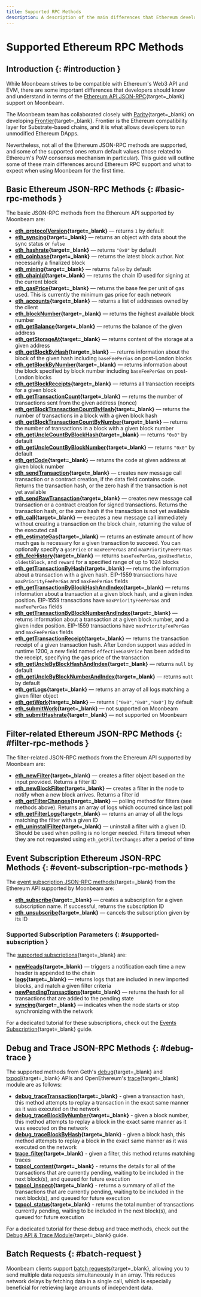 ```yaml
---
title: Supported RPC Methods
description: A description of the main differences that Ethereum developers need to understand in terms of the Ethereum RPC support Moonbeam provides.
---
```


# Supported Ethereum RPC Methods

## Introduction {: #introduction }

While Moonbeam strives to be compatible with Ethereum's Web3 API and EVM, there are some important differences that developers should know and understand in terms of the [Ethereum API JSON-RPC](https://eth.wiki/json-rpc/API#json-rpc-methods/){target=\_blank} support on Moonbeam.

The Moonbeam team has collaborated closely with [Parity](https://www.parity.io/){target=\_blank} on developing [Frontier](/learn/features/eth-compatibility/#frontier/){target=\_blank}. Frontier is the Ethereum compatibility layer for Substrate-based chains, and it is what allows developers to run unmodified Ethereum DApps.

Nevertheless, not all of the Ethereum JSON-RPC methods are supported, and some of the supported ones return default values (those related to Ethereum's PoW consensus mechanism in particular). This guide will outline some of these main differences around Ethereum RPC support and what to expect when using Moonbeam for the first time.

## Basic Ethereum JSON-RPC Methods {: #basic-rpc-methods }

The basic JSON-RPC methods from the Ethereum API supported by Moonbeam are:

- **[eth_protocolVersion](https://eth.wiki/json-rpc/API#eth_protocolversion/){target=\_blank}** — returns `1` by default
- **[eth_syncing](https://eth.wiki/json-rpc/API#eth_syncing/){target=\_blank}** — returns an object with data about the sync status or `false`
- **[eth_hashrate](https://eth.wiki/json-rpc/API#eth_hashrate/){target=\_blank}** — returns `"0x0"` by default
- **[eth_coinbase](https://eth.wiki/json-rpc/API#eth_coinbase/){target=\_blank}** — returns the latest block author. Not necessarily a finalized block
- **[eth_mining](https://eth.wiki/json-rpc/API#eth_mining/){target=\_blank}** — returns `false` by default
- **[eth_chainId](https://eth.wiki/json-rpc/API#eth_chainid/){target=\_blank}** — returns the chain ID used for signing at the current block
- **[eth_gasPrice](https://eth.wiki/json-rpc/API#eth_gasprice/){target=\_blank}** — returns the base fee per unit of gas used. This is currently the minimum gas price for each network
- **[eth_accounts](https://eth.wiki/json-rpc/API#eth_accounts/){target=\_blank}** — returns a list of addresses owned by the client
- **[eth_blockNumber](https://eth.wiki/json-rpc/API#eth_blocknumber/){target=\_blank}** — returns the highest available block number
- **[eth_getBalance](https://eth.wiki/json-rpc/API#eth_getbalance/){target=\_blank}** — returns the balance of the given address
- **[eth_getStorageAt](https://eth.wiki/json-rpc/API#eth_getstorageat/){target=\_blank}** — returns content of the storage at a given address
- **[eth_getBlockByHash](https://eth.wiki/json-rpc/API#eth_getblockbyhash/){target=\_blank}** — returns information about the block of the given hash including `baseFeePerGas` on post-London blocks
- **[eth_getBlockByNumber](https://eth.wiki/json-rpc/API#eth_getblockbynumber/){target=\_blank}** — returns information about the block specified by block number including `baseFeePerGas` on post-London blocks
- **[eth_getBlockReceipts](https://docs.alchemy.com/reference/eth-getblockreceipts/){target=\_blank}** — returns all transaction receipts for a given block
- **[eth_getTransactionCount](https://eth.wiki/json-rpc/API#eth_gettransactioncount/){target=\_blank}** — returns the number of transactions sent from the given address (nonce)
- **[eth_getBlockTransactionCountByHash](https://eth.wiki/json-rpc/API#eth_getblocktransactioncountbyhash/){target=\_blank}** — returns the number of transactions in a block with a given block hash
- **[eth_getBlockTransactionCountByNumber](https://eth.wiki/json-rpc/API#eth_getblocktransactioncountbynumber/){target=\_blank}** — returns the number of transactions in a block with a given block number
- **[eth_getUncleCountByBlockHash](https://eth.wiki/json-rpc/API#eth_getunclecountbyblockhash/){target=\_blank}** —  returns `"0x0"` by default
- **[eth_getUncleCountByBlockNumber](https://eth.wiki/json-rpc/API#eth_getunclecountbyblocknumber/){target=\_blank}** — returns `"0x0"` by default
- **[eth_getCode](https://eth.wiki/json-rpc/API#eth_getcode/){target=\_blank}** — returns the code at given address at given block number
- **[eth_sendTransaction](https://eth.wiki/json-rpc/API#eth_sendtransaction/){target=\_blank}** — creates new message call transaction or a contract creation, if the data field contains code. Returns the transaction hash, or the zero hash if the transaction is not yet available
- **[eth_sendRawTransaction](https://eth.wiki/json-rpc/API#eth_sendrawtransaction/){target=\_blank}** — creates new message call transaction or a contract creation for signed transactions. Returns the transaction hash, or the zero hash if the transaction is not yet available
- **[eth_call](https://eth.wiki/json-rpc/API#eth_call/){target=\_blank}** — executes a new message call immediately without creating a transaction on the block chain, returning the value of the executed call
- **[eth_estimateGas](https://eth.wiki/json-rpc/API#eth_estimategas/){target=\_blank}** — returns an estimate amount of how much gas is necessary for a given transaction to succeed. You can optionally specify a `gasPrice` or `maxFeePerGas` and `maxPriorityFeePerGas`
- **[eth_feeHistory](https://docs.alchemy.com/alchemy/apis/ethereum/eth-feehistory/){target=\_blank}** — returns `baseFeePerGas`, `gasUsedRatio`, `oldestBlock`, and `reward` for a specified range of up to 1024 blocks
- **[eth_getTransactionByHash](https://eth.wiki/json-rpc/API#eth_gettransactionbyhash/){target=\_blank}** — returns the information about a transaction with a given hash. EIP-1559 transactions have `maxPriorityFeePerGas` and `maxFeePerGas` fields
- **[eth_getTransactionByBlockHashAndIndex](https://eth.wiki/json-rpc/API#eth_gettransactionbyblockhashandindex/){target=\_blank}** — returns information about a transaction at a given block hash, and a given index position. EIP-1559 transactions have `maxPriorityFeePerGas` and `maxFeePerGas` fields
- **[eth_getTransactionByBlockNumberAndIndex](https://eth.wiki/json-rpc/API#eth_gettransactionbyblocknumberandindex/){target=\_blank}** — returns information about a transaction at a given block number, and a given index position. EIP-1559 transactions have `maxPriorityFeePerGas` and `maxFeePerGas` fields
- **[eth_getTransactionReceipt](https://eth.wiki/json-rpc/API#eth_gettransactionreceipt/){target=\_blank}** — returns the transaction receipt of a given transaction hash. After London support was added in runtime 1200, a new field named `effectiveGasPrice` has been added to the receipt, specifying the gas price of the transaction
- **[eth_getUncleByBlockHashAndIndex](https://eth.wiki/json-rpc/API#eth_getunclebyblockhashandindex/){target=\_blank}** — returns `null` by default
- **[eth_getUncleByBlockNumberAndIndex](https://eth.wiki/json-rpc/API#eth_getunclebyblocknumberandindex/){target=\_blank}** — returns `null` by default
- **[eth_getLogs](https://eth.wiki/json-rpc/API#eth_getlogs/){target=\_blank}** — returns an array of all logs matching a given filter object
- **[eth_getWork](https://eth.wiki/json-rpc/API#eth_getwork/){target=\_blank}** — returns `["0x0","0x0","0x0"]` by default
- **[eth_submitWork](https://eth.wiki/json-rpc/API#eth_submitwork/){target=\_blank}** — not supported on Moonbeam
- **[eth_submitHashrate](https://eth.wiki/json-rpc/API#eth_submithashrate/){target=\_blank}** — not supported on Moonbeam

## Filter-related Ethereum JSON-RPC Methods {: #filter-rpc-methods }

The filter-related JSON-RPC methods from the Ethereum API supported by Moonbeam are:

- **[eth_newFilter](https://eth.wiki/json-rpc/API#eth_newfilter/){target=\_blank}** — creates a filter object based on the input provided. Returns a filter ID
- **[eth_newBlockFilter](https://eth.wiki/json-rpc/API#eth_newblockfilter/){target=\_blank}** — creates a filter in the node to notify when a new block arrives. Returns a filter id
- **[eth_getFilterChanges](https://eth.wiki/json-rpc/API#eth_getfilterchanges/){target=\_blank}** — polling method for filters (see methods above). Returns an array of logs which occurred since last poll
- **[eth_getFilterLogs](https://eth.wiki/json-rpc/API#eth_getfilterlogs/){target=\_blank}** — returns an array of all the logs matching the filter with a given ID
- **[eth_uninstallFilter](https://eth.wiki/json-rpc/API#eth_uninstallfilter/){target=\_blank}** — uninstall a filter with a given ID. Should be used when polling is no longer needed. Filters timeout when they are not requested using `eth_getFilterChanges` after a period of time

## Event Subscription Ethereum JSON-RPC Methods {: #event-subscription-rpc-methods }

The [event subscription JSON-RPC methods](https://geth.ethereum.org/docs/interacting-with-geth/rpc/pubsub#create-subscriptions/){target=\_blank} from the Ethereum API supported by Moonbeam are:

- **[eth_subscribe](https://geth.ethereum.org/docs/interacting-with-geth/rpc/pubsub#create-subscriptions/){target=\_blank}** — creates a subscription for a given subscription name. If successful, returns the subscription ID
- **[eth_unsubscribe](https://geth.ethereum.org/docs/interacting-with-geth/rpc/pubsub#cancel-subscriptions/){target=\_blank}** — cancels the subscription given by its ID

### Supported Subscription Parameters {: #supported-subscription }

The [supported subscriptions](https://geth.ethereum.org/docs/interacting-with-geth/rpc/pubsub#create-subscriptions#supported-subscriptions/){target=\_blank} are:

- **[newHeads](https://geth.ethereum.org/docs/interacting-with-geth/rpc/pubsub#newheads/){target=\_blank}** — triggers a notification each time a new header is appended to the chain
- **[logs](https://geth.ethereum.org/docs/interacting-with-geth/rpc/pubsub#logs/){target=\_blank}** — returns logs that are included in new imported blocks, and match a given filter criteria
- **[newPendingTransactions](https://geth.ethereum.org/docs/interacting-with-geth/rpc/pubsub#newpendingtransactions/){target=\_blank}** — returns the hash for all transactions that are added to the pending state
- **[syncing](https://geth.ethereum.org/docs/interacting-with-geth/rpc/pubsub#syncing/){target=\_blank}** — indicates when the node starts or stop synchronizing with the network

For a dedicated tutorial for these subscriptions, check out the [Events Subscription](/builders/build/eth-api/pubsub/){target=\_blank} guide.

## Debug and Trace JSON-RPC Methods {: #debug-trace }

The supported methods from Geth's [debug](https://geth.ethereum.org/docs/interacting-with-geth/rpc/ns-debug/){target=\_blank} and [txpool](https://geth.ethereum.org/docs/interacting-with-geth/rpc/ns-txpool/){target=\_blank} APIs and OpenEthereum's [trace](https://openethereum.github.io/JSONRPC-trace-module/){target=\_blank} module are as follows:

- **[debug_traceTransaction](https://geth.ethereum.org/docs/interacting-with-geth/rpc/ns-debug#debugtracetransaction/){target=\_blank}** - given a transaction hash, this method attempts to replay a transaction in the exact same manner as it was executed on the network
- **[debug_traceBlockByNumber](https://geth.ethereum.org/docs/interacting-with-geth/rpc/ns-debug#debug_traceblockbynumber/){target=\_blank}** - given a block number, this method attempts to replay a block in the exact same manner as it was executed on the network
- **[debug_traceBlockByHash](https://geth.ethereum.org/docs/interacting-with-geth/rpc/ns-debug#debug_traceblockbyhash/){target=\_blank}** - given a block hash, this method attempts to replay a block in the exact same manner as it was executed on the network
- **[trace_filter](https://openethereum.github.io/JSONRPC-trace-module#trace_filter/){target=\_blank}** - given a filter, this method returns matching traces
- **[txpool_content](https://geth.ethereum.org/docs/interacting-with-geth/rpc/ns-txpool#txpool-content/){target=\_blank}** - returns the details for all of the transactions that are currently pending, waiting to be included in the next block(s), and queued for future execution
- **[txpool_inspect](https://geth.ethereum.org/docs/interacting-with-geth/rpc/ns-txpool#txpool-inspect/){target=\_blank}** - returns a summary of all of the transactions that are currently pending, waiting to be included in the next block(s), and queued for future execution
- **[txpool_status](https://geth.ethereum.org/docs/interacting-with-geth/rpc/ns-txpool#txpool-status/){target=\_blank}** - returns the total number of transactions currently pending, waiting to be included in the next block(s), and queued for future execution

For a dedicated tutorial for these debug and trace methods, check out the [Debug API & Trace Module](/builders/build/eth-api/debug-trace/){target=\_blank} guide.

## Batch Requests {: #batch-request }

Moonbeam clients support [batch requests](https://geth.ethereum.org/docs/interacting-with-geth/rpc/batch/){target=\_blank}, allowing you to send multiple data requests simultaneously in an array. This reduces network delays by fetching data in a single call, which is especially beneficial for retrieving large amounts of independent data.
